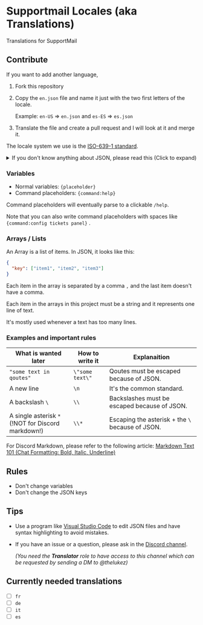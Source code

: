 # Supportmail Locales (aka Translations)

Translations for SupportMail

## Contribute

If you want to add another language,

1. Fork this repository
2. Copy the `en.json` file and name it just with the two first letters of the locale.

   Example: `en-US` => `en.json` and `es-ES` => `es.json`

3. Translate the file and create a pull request and I will look at it and merge it.

The locale system we use is the [ISO-639-1 standard](https://www.loc.gov/standards/iso639-2/php/code_list.php).

<details>
<summary>If you don't know anything about JSON, please read this (Click to expand)</summary>

### JSON

JSON is a file format that is used to store data. It's a key-value pair system.

```json
{
  "key": "value"
}
```

In the example above, `key` is the key and `value` is the value.

In this project, we use JSON to store the translations.

### Strings

Strings are a sequence of characters. In JSON, one can not only store strings but also numbers, arrays, and objects.

However, in this project, we only store strings and use objects and arrays to store things.

### (Nested) Objects

Objects are a collection of key-value pairs, marked by curly braces `{}`. _Sidefact: JSON is just an object itself._

```json
{
  "key": {
    "subkey": "value"
  }
}
```

In the example above, `key` is the key and `subkey` is the subkey and `value` is the value.

We can nest JSON objects as much as we want but in this project, we only nest one level except for the `logs` key because it has a lot of subkeys.

</details>

### Variables

- Normal variables: `{placeholder}`
- Command placeholders: `{command:help}`

Command placeholders will eventually parse to a clickable `/help`.

Note that you can also write command placeholders with spaces like `{command:config tickets panel}` .

### Arrays / Lists

An Array is a list of items. In JSON, it looks like this:

```json
{
  "key": ["item1", "item2", "item3"]
}
```

Each item in the array is separated by a comma `,` and the last item doesn't have a comma.

Each item in the arrays in this project must be a string and it represents one line of text.

It's mostly used whenever a text has too many lines.

### Examples and important rules

| What is wanted later                                  | How to write it | Explanaition                                     |
| ----------------------------------------------------- | --------------- | ------------------------------------------------ |
| `"some text in qoutes"`                               | `\"some text\"` | Qoutes must be escaped because of JSON.          |
| A new line                                            | `\n`            | It's the common standard.                        |
| A backslash `\`                                       | `\\`            | Backslashes must be escaped because of JSON.     |
| A single asterisk `*`<br>(!NOT for Discord markdown!) | `\\*`           | Escaping the asterisk + the `\` because of JSON. |

For Discord Markdown, please refer to the following article: [Markdown Text 101 (Chat Formatting: Bold, Italic, Underline)](https://support.discord.com/hc/en-us/articles/210298617-Markdown-Text-101-Chat-Formatting-Bold-Italic-Underline)

## Rules

- Don't change variables
- Don't change the JSON keys

## Tips

- Use a program like [Visual Studio Code](https://code.visualstudio.com/download) to edit JSON files and have syntax highlighting to avoid mistakes.
- If you have an issue or a question, please ask in the [Discord channel](https://ptb.discord.com/channels/1064594649668395128/1294623837614379069).

  _(You need the **Translator** role to have access to this channel which can be requested by sending a DM to @thelukez)_

## Currently needed translations

- [ ] `fr`
- [ ] `de`
- [ ] `it`
- [ ] `es`
